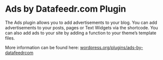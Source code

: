 # Ads by Datafeedr.com Plugin

The Ads plugin allows you to add advertisements to your blog. You can add advertisements to your posts, pages or Text Widgets via the shortcode. You can also add ads to your site by adding a function to your theme’s template files.

More information can be found here: [wordpress.org/plugins/ads-by-datafeedrcom](https://wordpress.org/plugins/ads-by-datafeedrcom/)